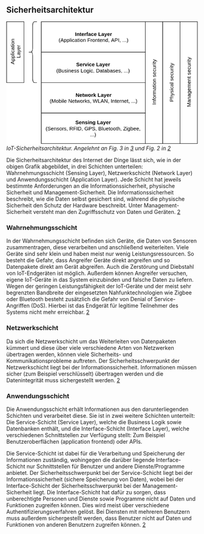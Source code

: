 ## Sicherheitsarchitektur
![IoT-Sicherheitsarchitektur](../../assets/IoT_security_architecture3.png)
*IoT-Sicherheitsarchitektur. Angelehnt an Fig. 3 in [3](quellen.md) und Fig. 2 in [2](quellen.md)*

Die Sicherheitsarchitektur des Internet der Dinge lässt sich, wie in der obigen Grafik abgebildet, in drei Schichten
unterteilen: Wahrnehmungsschicht (Sensing Layer), Netzwerkschicht (Network Layer) und Anwendungsschicht (Application Layer).
Jede Schicht hat jeweils bestimmte Anforderungen an die Informationssicherheit, physische
Sicherheit und Management-Sicherheit. Die Informationssicherheit beschreibt, wie die Daten selbst  gesichert sind, während
die physische Sicherheit den Schutz der Hardware beschreibt. Unter Management-Sicherheit versteht man den Zugriffsschutz
von Daten und Geräten. [2](quellen.md)

### Wahrnehmungsschicht
In der Wahrnehmungsschicht befinden sich Geräte, die Daten von Sensoren zusammentragen, diese verarbeiten und anschließend
weiterleiten. Viele Geräte sind sehr klein und haben meist nur wenig Leistungsressourcen. So besteht die Gefahr, dass
Angreifer Geräte direkt angreifen und so Datenpakete direkt am Gerät abgreifen. Auch die Zerstörung und Diebstahl von IoT-Endgeräten
ist möglich. Außerdem können Angreifer versuchen, eigene IoT-Geräte in das System einzubinden und falsche Daten zu liefern.
Wegen der geringen Leistungsfähigkeit der IoT-Geräte und der meist sehr begrenzten Bandbreite der eingesetzten Nahfunktechnologien
wie Zigbee oder Bluetooth besteht zusätzlich die Gefahr von Denial of Service-Angriffen (DoS). Hierbei ist das Endgerät für legitime Teilnehmer des Systems
nicht mehr erreichbar. [2](quellen.md)

### Netzwerkschicht
Da sich die Netzwerkschicht um das Weiterleiten von Datenpaketen kümmert und diese über viele verschiedene Arten von Netzwerken
übertragen werden, können viele Sicherheits- und Kommunikationsprobleme auftreten. Der Sicherheitsschwerpunkt der Netzwerkschicht
liegt bei der Informationssicherheit. Informationen müssen sicher (zum Beispiel verschlüsselt) übertragen werden und die Datenintegrität
muss sichergestellt werden.
[2](quellen.md)

### Anwendungsschicht
Die Anwendungsschicht erhält Informationen aus den darunterliegenden Schichten und verarbeitet diese.
Sie ist in zwei weitere Schichten unterteilt: Die Service-Schicht (Service Layer), welche die Business Logik
sowie Datenbanken enthält, und die Interface-Schicht (Interface Layer), welche verschiedenen Schnittstellen zur Verfügung
stellt: Zum Beispiel Benutzeroberflächen (application frontend) oder APIs.

Die Service-Schicht ist dabei für die Verarbeitung und Speicherung der Informationen zuständig, wohingegen die darüber liegende Interface-Schicht
nur Schnittstellen für Benutzer und andere Dienste/Programme anbietet. Der Sicherheitsschwerpunkt bei der Service-Schicht liegt
bei der Informationssicherheit (sichere Speicherung von Daten), wobei bei der Interface-Schicht der Sicherheitsschwerpunkt bei
der Management-Sicherheit liegt. Die Interface-Schicht hat dafür zu sorgen, dass unberechtigte Personen und Dienste sowie Programme
nicht auf Daten und Funktionen zugreifen können. Dies wird meist über verschiedene Authentifizierungsverfahren gelöst.
Bei Diensten mit mehreren Benutzern muss außerdem sichergestellt werden, dass Benutzer nicht auf Daten und Funktionen
von anderen Benutzern zugreifen können.
[2](quellen.md)
